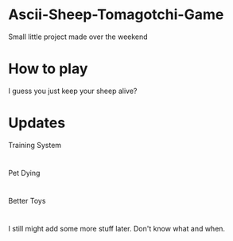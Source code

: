 # Ascii-Sheep-Tomagotchi-Game
Small little project made over the weekend
# How to play
I guess you just keep your sheep alive?
# Updates
Training System
# 
Pet Dying
# 
Better Toys
# 
I still might add some more stuff later. Don't know what and when.

